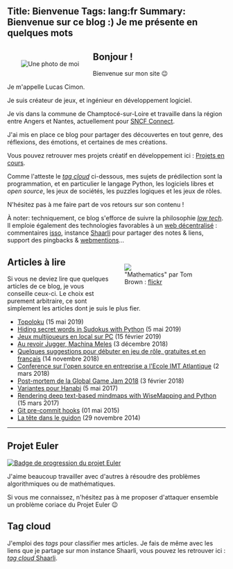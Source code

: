 Title: Bienvenue
Tags: lang:fr
Summary: Bienvenue sur ce blog :) Je me présente en quelques mots
---

<img class="column-img" alt="Une photo de moi" src="images/photo.jpg">

## Bonjour !

Bienvenue sur mon site 😉

Je m'appelle Lucas Cimon.

Je suis créateur de jeux,
et ingénieur en développement logiciel.

Je vis dans la commune de Champtocé-sur-Loire
et travaille dans la région entre Angers et Nantes, actuellement pour [SNCF Connect](https://www.sncf-connect.com/).

J'ai mis en place ce blog pour partager des découvertes en tout genre,
des réflexions, des émotions, et certaines de mes créations.

Vous pouvez retrouver mes projets créatif en développement ici : [Projets en cours](./projets-en-cours.html).

Comme l'atteste le [_tag cloud_](pages/bienvenue.html#tagcloud) ci-dessous,
mes sujets de prédilection sont la programmation, et en particulier le langage Python,
les logiciels libres et _open source_,
les jeux de sociétés, les puzzles logiques et les jeux de rôles.

N'hésitez pas à me faire part de vos retours sur son contenu !

À noter: techniquement, ce blog s'efforce de suivre la philosophie [_low tech_](https://homebrewserver.club/low-tech-website-howto.html#software).
Il emploie également des technologies favorables à un [web décentralisé](https://en.wikipedia.org/wiki/Decentralization#Centralization_and_redecentralization_of_the_Internet) :
commentaires [isso](https://posativ.org/isso/), instance [Shaarli](https://chezsoi.org/shaarli/) pour partager des notes & liens,
support des pingbacks & [webmentions](https://www.w3.org/TR/webmention/)...


<figure role="group" class="column-img right">
    <img src="images/Tom_Brown_Mathematics_CC-by-2-0_cropped.jpg">
    <figcaption>"Mathematics" par Tom Brown : <a href="https://www.flickr.com/photos/t_e_brown/8677750589">flickr</a></figcaption>
</figure>

## Articles à lire

Si vous ne deviez lire que quelques articles de ce blog, je vous conseille ceux-ci.
Le choix est purement arbitraire, ce sont simplement les articles dont je suis le plus fier.

- [Topoloku](topoloku.html) (15 mai 2019)
- [Hiding secret words in Sudokus with Python](hiding-secret-words-in-sudokus-with-python.html) (5 mai 2019)
- [Jeux multijoueurs en local sur PC](local-multiplayer-games.html) (15 février 2019)
- [Au revoir Jugger, Machina Meles](au-revoir-jugger-machina-meles.html) (3 décembre 2018)
- [Quelques suggestions pour débuter en jeu de rôle, gratuites et en français](quelques-suggestions-pour-debuter-en-jdr-gratuites-et-en-francais.html) (14 novembre 2018)
- [Conference sur l'open source en entreprise a l'Ecole IMT Atlantique](conference-sur-l-open-source-en-entreprise-a-l-ecole-imt-atlantique.html) (2 mars 2018)
- [Post-mortem de la Global Game Jam 2018](post-mortem-de-la-global-game-jam-2018.html) (3 février 2018)
- [Variantes pour Hanabi](variantes-pour-hanabi.html) (5 mai 2017)
- [Rendering deep text-based mindmaps with WiseMapping and Python](rendering-deep-text-based-mindmaps-with-wisemapping-and-python.html) (15 mars 2017)
- [Git pre-commit hooks](git-pre-commit-hooks.html) (01 mai 2015)
- [La tête dans le guidon](la-tete-dans-le-guidon.html) (29 novembre 2014)

<hr class="clear-floats">

## Projet Euler

[![Badge de progression du projet Euler](https://projecteuler.net/profile/Lucas-C.png)](https://projecteuler.net)

J'aime beaucoup travailler avec d'autres à résoudre des problèmes algorithmiques ou de mathématiques.

Si vous me connaissez, n'hésitez pas à me proposer d'attaquer ensemble un problème coriace du Projet Euler 😉

<h2 id="tagcloud">Tag cloud</h2>

J'emploi des _tags_ pour classifier mes articles.
Je fais de même avec les liens que je partage sur mon instance Shaarli, vous pouvez les retrouver ici : [_tag cloud_ Shaarli](https://chezsoi.org/shaarli/tags/cloud).

<!-- tagcloud -->



<style>
.column-img {
    max-width: 60%;
    margin: 0 auto;
    display: block;
}
@media screen and (min-width: 40rem) {
    .column-img {
        max-width: 40%;
        float: left;
        padding: 2rem;
    }
    .column-img.right {
        float: right;
    }
}
.clear-floats {
    clear: both;
}
article li {
  position: relative;
  left: 1em;
}
</style>
